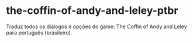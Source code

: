 # the-coffin-of-andy-and-leley-ptbr
Traduz todos os diálogos e opções do game: The Coffin of Andy and Leley  para português (brasileiro).
